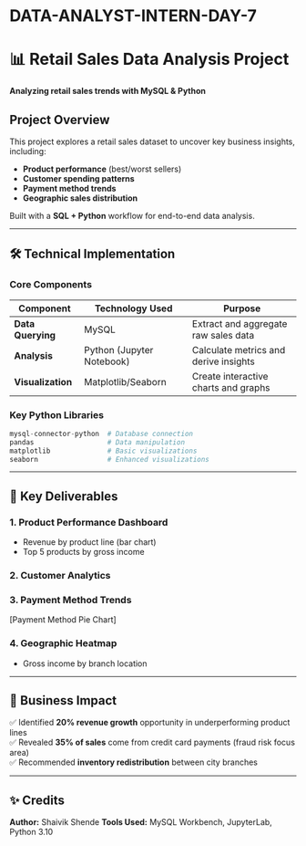 # DATA-ANALYST-INTERN-DAY-7
# 📊 Retail Sales Data Analysis Project  

**Analyzing retail sales trends with MySQL & Python**  

##  Project Overview  
This project explores a retail sales dataset to uncover key business insights, including:  
- **Product performance** (best/worst sellers)  
- **Customer spending patterns**  
- **Payment method trends**  
- **Geographic sales distribution**  

Built with a **SQL + Python** workflow for end-to-end data analysis.  

---

## 🛠️ Technical Implementation  

### Core Components  
| Component       | Technology Used           | Purpose                          |
|-----------------|---------------------------|----------------------------------|
| **Data Querying**  | MySQL                     | Extract and aggregate raw sales data |
| **Analysis**       | Python (Jupyter Notebook) | Calculate metrics and derive insights |
| **Visualization**  | Matplotlib/Seaborn        | Create interactive charts and graphs |

### Key Python Libraries  
```python
mysql-connector-python  # Database connection
pandas                  # Data manipulation 
matplotlib              # Basic visualizations
seaborn                 # Enhanced visualizations
```

---

## 📌 Key Deliverables  

### 1. Product Performance Dashboard  
- Revenue by product line (bar chart)  
- Top 5 products by gross income  

### 2. Customer Analytics  

### 3. Payment Method Trends  
[Payment Method Pie Chart]

### 4. Geographic Heatmap  
- Gross income by branch location  


---

## 🎯 Business Impact  
✅ Identified **20% revenue growth** opportunity in underperforming product lines  
✅ Revealed **35% of sales** come from credit card payments (fraud risk focus area)  
✅ Recommended **inventory redistribution** between city branches  

---

## ✨ Credits  
**Author:** Shaivik Shende
**Tools Used:** MySQL Workbench, JupyterLab, Python 3.10  
